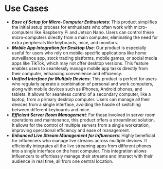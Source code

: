 # Use Cases
* ***Ease of Setup for Micro-Computer Enthusiasts***: This product simplifies the initial setup process for enthusiasts who often work with micro-computers like Raspberry Pi and Jetson Nano. Users can control these micro-computers directly from a main computer, eliminating the need for extra peripherals like keyboards, mice, and monitors.
* ***Mobile App Integration for Desktop Use***: Our product is especially useful for users who rely on mobile-specific applications like home surveillance app, stock trading platforms, mobile games, or social media apps like TikTok, which may not offer desktop versions. This feature enables users to seamlessly manage mobile app tasks directly from their computer, enhancing convenience and efficiency.
* ***Unified Interface for Multiple Devices***: This product is perfect for users who regularly operate a combination of personal and work computers, along with mobile devices such as iPhones, Android phones, and tablets. It allows for seamless control of a secondary computer, like a laptop, from a primary desktop computer. Users can manage all their devices from a single interface, avoiding the hassle of switching between different keyboards and mice.
* ***Efficient Server Room Management***: For those involved in server room operations and maintenance, this product offers a streamlined solution. It allows for the control of multiple servers from a single workstation, improving operational efficiency and ease of management.
* ***Enhanced Live Stream Management for Influencers***: Highly beneficial for influencers who manage live streams across multiple devices. It efficiently integrates all the live streaming apps from different phones into a single interface on the host computer. This integration allows influencers to effortlessly manage their streams and interact with their audience in real time, all from one central location.
